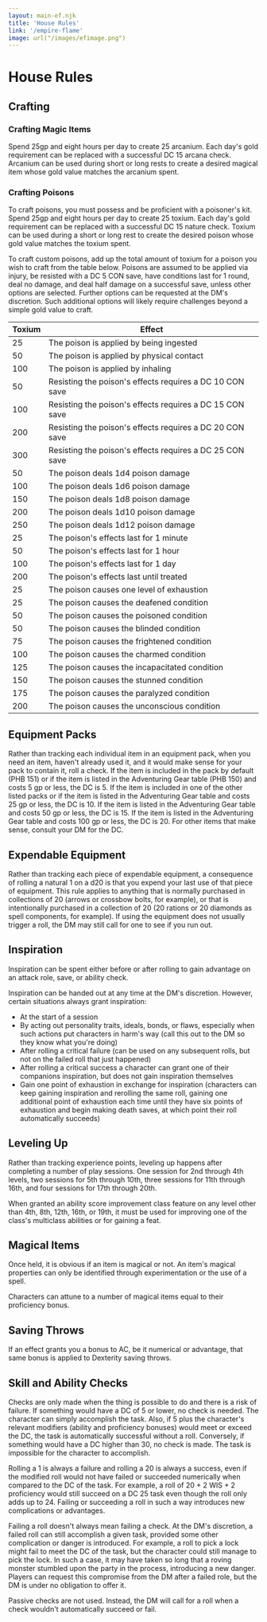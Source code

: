 ```yaml
---
layout: main-ef.njk
title: 'House Rules'
link: '/empire-flame'
image: url("/images/efimage.png")
---
```


# House Rules

## Crafting

### Crafting Magic Items

Spend 25gp and eight hours per day to create 25 arcanium. Each day's gold requirement can be replaced with a successful DC 15 arcana check. Arcanium can be used during short or long rests to create a desired magical item whose gold value matches the arcanium spent.

### Crafting Poisons

To craft poisons, you must possess and be proficient with a poisoner's kit. Spend 25gp and eight hours per day to create 25 toxium. Each day's gold requirement can be replaced with a successful DC 15 nature check. Toxium can be used during a short or long rest to create the desired poison whose gold value matches the toxium spent.

To craft custom poisons, add up the total amount of toxium for a poison you wish to craft from the table below. Poisons are assumed to be applied via injury, be resisted with a DC 5 CON save, have conditions last for 1 round, deal no damage, and deal half damage on a successful save, unless other options are selected. Further options can be requested at the DM's discretion. Such additional options will likely require challenges beyond a simple gold value to craft.

Toxium|Effect
:---|---
25|The poison is applied by being ingested
50|The poison is applied by physical contact
100|The poison is applied by inhaling
50|Resisting the poison's effects requires a DC 10 CON save
100|Resisting the poison's effects requires a DC 15 CON save
200|Resisting the poison's effects requires a DC 20 CON save
300|Resisting the poison's effects requires a DC 25 CON save
50|The poison deals 1d4 poison damage
100|The poison deals 1d6 poison damage
150|The poison deals 1d8 poison damage
200|The poison deals 1d10 poison damage
250|The poison deals 1d12 poison damage
25|The poison's effects last for 1 minute
50|The poison's effects last for 1 hour
100|The poison's effects last for 1 day
200|The poison's effects last until treated
25|The poison causes one level of exhaustion
25|The poison causes the deafened condition
50|The poison causes the poisoned condition
50|The poison causes the blinded condition
75|The poison causes the frightened condition
100|The poison causes the charmed condition
125|The poison causes the incapacitated condition
150|The poison causes the stunned condition
175|The poison causes the paralyzed condition
200|The poison causes the unconscious condition

## Equipment Packs

Rather than tracking each individual item in an equipment pack, when you need an item, haven't already used it, and it would make sense for your pack to contain it, roll a check. If the item is included in the pack by default (PHB 151) or if the item is listed in the Adventuring Gear table (PHB 150) and costs 5 gp or less, the DC is 5. If the item is included in one of the other listed packs or if the item is listed in the Adventuring Gear table and costs 25 gp or less, the DC is 10. If the item is listed in the Adventuring Gear table and costs 50 gp or less, the DC is 15. If the item is listed in the Adventuring Gear table and costs 100 gp or less, the DC is 20. For other items that make sense, consult your DM for the DC.

## Expendable Equipment

Rather than tracking each piece of expendable equipment, a consequence of rolling a natural 1 on a d20 is that you expend your last use of that piece of equipment. This rule applies to anything that is normally purchased in collections of 20 (arrows or crossbow bolts, for example), or that is intentionally purchased in a collection of 20 (20 rations or 20 diamonds as spell components, for example). If using the equipment does not usually trigger a roll, the DM may still call for one to see if you run out.

## Inspiration

Inspiration can be spent either before or after rolling to gain advantage on an attack role, save, or ability check.

Inspiration can be handed out at any time at the DM's discretion. However, certain situations always grant inspiration:

- At the start of a session
- By acting out personality traits, ideals, bonds, or flaws, especially when such actions put characters in harm's way (call this out to the DM so they know what you're doing)
- After rolling a critical failure (can be used on any subsequent rolls, but not on the failed roll that just happened)
- After rolling a critical success a character can grant one of their companions inspiration, but does not gain inspiration themselves
- Gain one point of exhaustion in exchange for inspiration (characters can keep gaining inspiration and rerolling the same roll, gaining one additional point of exhaustion each time until they have six points of exhaustion and begin making death saves, at which point their roll automatically succeeds)

## Leveling Up

Rather than tracking experience points, leveling up happens after completing a number of play sessions. One session for 2nd through 4th levels, two sessions for 5th through 10th, three sessions for 11th through 16th, and four sessions for 17th through 20th.

When granted an ability score improvement class feature on any level other than 4th, 8th, 12th, 16th, or 19th, it must be used for improving one of the class's multiclass abilities or for gaining a feat.

## Magical Items

Once held, it is obvious if an item is magical or not. An item's magical properties can only be identified through experimentation or the use of a spell.

Characters can attune to a number of magical items equal to their proficiency bonus.

## Saving Throws

If an effect grants you a bonus to AC, be it numerical or advantage, that same bonus is applied to Dexterity saving throws.

## Skill and Ability Checks

Checks are only made when the thing is possible to do and there is a risk of failure. If something would have a DC of 5 or lower, no check is needed. The character can simply accomplish the task. Also, if 5 plus the character's relevant modifiers (ability and proficiency bonuses) would meet or exceed the DC, the task is automatically successful without a roll. Conversely, if something would have a DC higher than 30, no check is made. The task is impossible for the character to accomplish.

Rolling a 1 is always a failure and rolling a 20 is always a success, even if the modified roll would not have failed or succeeded numerically when compared to the DC of the task. For example, a roll of 20 + 2 WIS + 2 proficiency would still succeed on a DC 25 task even though the roll only adds up to 24. Failing or succeeding a roll in such a way introduces new complications or advantages.

Failing a roll doesn't always mean failing a check. At the DM's discretion, a failed roll can still accomplish a given task, provided some other complication or danger is introduced. For example, a roll to pick a lock might fail to meet the DC of the task, but the character could still manage to pick the lock. In such a case, it may have taken so long that a roving monster stumbled upon the party in the process, introducing a new danger. Players can request this compromise from the DM after a failed role, but the DM is under no obligation to offer it.

Passive checks are not used. Instead, the DM will call for a roll when a check wouldn't automatically succeed or fail.

